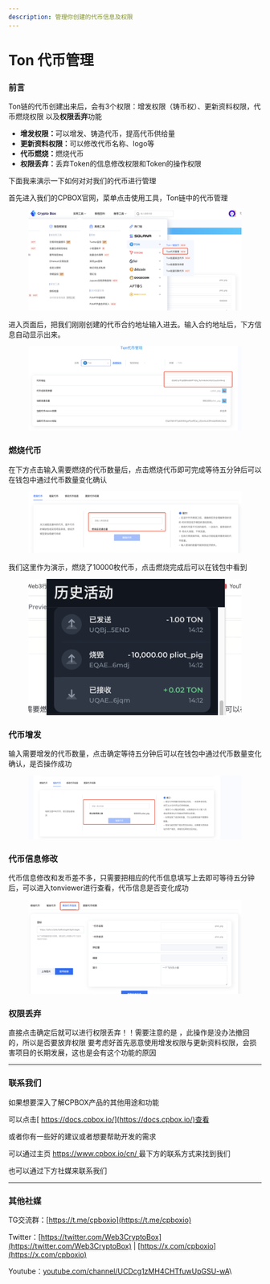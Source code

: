 ```yaml
---
description: 管理你创建的代币信息及权限
---
```


# Ton 代币管理

### 前言

Ton链的代币创建出来后，会有3个权限：增发权限（铸币权）、更新资料权限，代币燃烧权限 以及**权限丢弃**功能

* **增发权限：**&#x53EF;以增发、铸造代币，提高代币供给量
* **更新资料权限：**&#x53EF;以修改代币名称、logo等
* **代币燃烧：**&#x71C3;烧代币
* **权限丢弃：**&#x4E22;弃Token的信息修改权限和Token的操作权限

下面我来演示一下如何对对我们的代币进行管理

首先进入我们的CPBOX官网，菜单点击使用工具，Ton链中的代币管理

<figure><img src="../.gitbook/assets/743c63eb-2c72-4a4f-85d5-40007d0842f8.png" alt=""><figcaption></figcaption></figure>

进入页面后，把我们刚刚创建的代币合约地址输入进去。输入合约地址后，下方信息自动显示出来。

<figure><img src="../.gitbook/assets/image (20).png" alt=""><figcaption></figcaption></figure>

### 燃烧代币

在下方点击输入需要燃烧的代币数量后，点击燃烧代币即可完成等待五分钟后可以在钱包中通过代币数量变化确认

<figure><img src="../.gitbook/assets/c7543f7a-ef95-4593-a4c5-8761acbab1c8.png" alt=""><figcaption></figcaption></figure>

我们这里作为演示，燃烧了10000枚代币，点击燃烧完成后可以在钱包中看到

<figure><img src="../.gitbook/assets/image (16).png" alt=""><figcaption></figcaption></figure>

### 代币增发

输入需要增发的代币数量，点击确定等待五分钟后可以在钱包中通过代币数量变化确认，是否操作成功

<figure><img src="../.gitbook/assets/image (17).png" alt=""><figcaption></figcaption></figure>

### 代币信息修改

代币信息修改和发币差不多，只需要把相应的代币信息填写上去即可等待五分钟后，可以进入tonviewer进行查看，代币信息是否变化成功

<figure><img src="../.gitbook/assets/image (18).png" alt=""><figcaption></figcaption></figure>

### 权限丢弃

直接点击确定后就可以进行权限丢弃！！需要注意的是 ，此操作是没办法撤回的，所以是否要放弃权限 要考虑好首先恶意使用增发权限与更新资料权限，会损害项目的长期发展，这也是会有这个功能的原因

***

### 联系我们

如果想要深入了解CPBOX产品的其他用途和功能

可以点击[ https://docs.cpbox.io/](https://docs.cpbox.io/)查看

或者你有一些好的建议或者想要帮助开发的需求

可以通过主页 [https://www.cpbox.io/cn/ ](https://www.cpbox.io/cn/)最下方的联系方式来找到我们

也可以通过下方社媒来联系我们

***

### 其他社媒

TG交流群：[https://t.me/cpboxio](https://t.me/cpboxio)

Twitter：[https://twitter.com/Web3CryptoBox](https://twitter.com/Web3CryptoBox) | [https://x.com/cpboxio](https://x.com/cpboxio)

Youtube：[youtube.com/channel/UCDcg1zMH4CHTfuwUpGSU-wA](../solana-gong-ju/solana-yi-jian-fa-bi.md)\
